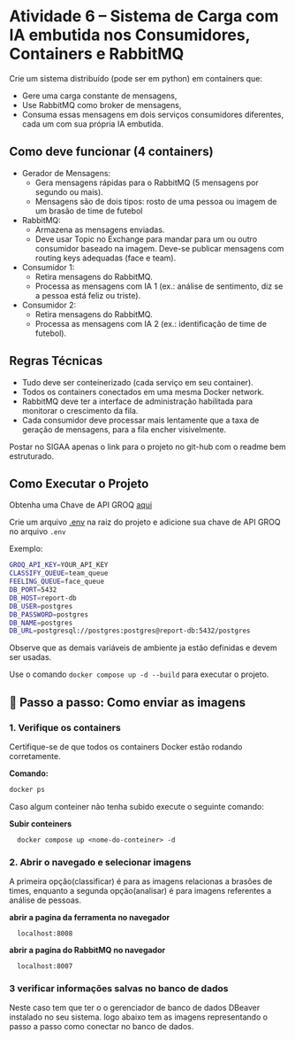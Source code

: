 # Atividade 6 – Sistema de Carga com IA embutida nos Consumidores, Containers e RabbitMQ

Crie um sistema distribuído (pode ser em python) em containers que:

- Gere uma carga constante de mensagens,
- Use RabbitMQ como broker de mensagens,
- Consuma essas mensagens em dois serviços consumidores diferentes, cada um com sua própria IA embutida.

## Como deve funcionar (4 containers)

- Gerador de Mensagens:
  - Gera mensagens rápidas para o RabbitMQ (5 mensagens por segundo ou mais).
  - Mensagens são de dois tipos: rosto de uma pessoa ou imagem de um brasão de time de futebol
- RabbitMQ:
  - Armazena as mensagens enviadas.
  - Deve usar Topic no Exchange para mandar para um ou outro consumidor baseado na imagem. Deve-se publicar mensagens com routing keys adequadas (face e team).
- Consumidor 1:
  - Retira mensagens do RabbitMQ.
  - Processa as mensagens com IA 1 (ex.: análise de sentimento, diz se a pessoa está feliz ou triste).
- Consumidor 2:
  - Retira mensagens do RabbitMQ.
  - Processa as mensagens com IA 2 (ex.: identificação de time de futebol).

## Regras Técnicas

- Tudo deve ser conteinerizado (cada serviço em seu container).
- Todos os containers conectados em uma mesma Docker network.
- RabbitMQ deve ter a interface de administração habilitada para monitorar o crescimento da fila.
- Cada consumidor deve processar mais lentamente que a taxa de geração de mensagens, para a fila encher visivelmente.

Postar no SIGAA apenas o link para o projeto no git-hub com o readme bem estruturado.

## Como Executar o Projeto

Obtenha uma Chave de API GROQ [aqui](https://console.groq.com/keys)

Crie um arquivo [.env](.env) na raiz do projeto e adicione sua chave de API GROQ no arquivo `.env`

Exemplo:

```bash
GROQ_API_KEY=YOUR_API_KEY
CLASSIFY_QUEUE=team_queue
FEELING_QUEUE=face_queue
DB_PORT=5432
DB_HOST=report-db
DB_USER=postgres
DB_PASSWORD=postgres
DB_NAME=postgres
DB_URL=postgresql://postgres:postgres@report-db:5432/postgres
```

Observe que as demais variáveis de ambiente ja estão definidas e devem ser usadas.

Use o comando `docker compose up -d --build` para executar o projeto.

## 📸 Passo a passo: Como enviar as imagens

### 1. Verifique os containers

Certifique-se de que todos os containers Docker estão rodando corretamente.

**Comando:**
```bash
docker ps
```
Caso algum conteiner não tenha subido execute o seguinte comando:

**Subir conteiners**
``` 
  docker compose up <nome-do-conteiner> -d
```
### 2. Abrir o navegado e selecionar imagens

A primeira opção(classificar) é para as imagens relacionas a brasões de times,
enquanto a segunda opção(analisar) é para imagens referentes a análise de pessoas.

**abrir a pagina da ferramenta no navegador**
```
  localhost:8008
```


**abrir a pagina do RabbitMQ no navegador**
```
  localhost:8007
```

### 3 verificar informações salvas no banco de dados
Neste caso tem que ter o o gerenciador de banco de dados DBeaver instalado no seu sistema.
logo abaixo tem as imagens representando o passo a passo como conectar no banco de dados.






